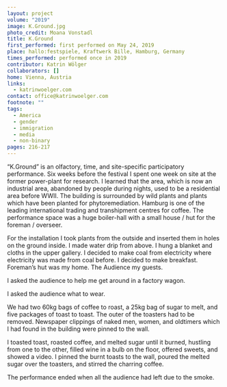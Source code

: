 ```yaml
---
layout: project
volume: "2019"
image: K.Ground.jpg
photo_credit: Moana Vonstadl
title: K.Ground
first_performed: first performed on May 24, 2019
place: hallo:festspiele, Kraftwerk Bille, Hamburg, Germany
times_performed: performed once in 2019
contributor: Katrin Wölger
collaborators: []
home: Vienna, Austria
links:
  - katrinwoelger.com
contact: office@katrinwoelger.com
footnote: ""
tags:
  - America
  - gender
  - immigration
  - media
  - non-binary
pages: 216-217
---
```


“K.Ground” is an olfactory, time, and site-specific participatory performance. Six weeks before the festival I spent one week on site at the former power-plant for research. I learned that the area, which is now an industrial area, abandoned by people during nights, used to be a residential area before WWII. The building is surrounded by wild plants and plants which have been planted for phytoremediation. Hamburg is one of the leading international trading and transhipment centres for coffee. The performance space was a huge boiler-hall with a small house / hut for the foreman / overseer.

For the installation I took plants from the outside and inserted them in holes on the ground inside. I made water drip from above. I hung a blanket and cloths in the upper gallery. I decided to make coal from electricity where electricity was made from coal before. I decided to make breakfast. Foreman’s hut was my home. The Audience my guests.

I asked the audience to help me get around in a factory wagon.

I asked the audience what to wear.

We had two 60kg bags of coffee to roast, a 25kg bag of sugar to melt, and five packages of toast to toast. The outer of the toasters had to be removed. Newspaper clippings of naked men, women, and oldtimers which I had found in the building were pinned to the wall.

I toasted toast, roasted coffee, and melted sugar until it burned, hustling from one to the other, filled wine in a bulb on the floor, offered sweets, and showed a video. I pinned the burnt toasts to the wall, poured the melted sugar over the toasters, and stirred the charring coffee.

The performance ended when all the audience had left due to the smoke.
